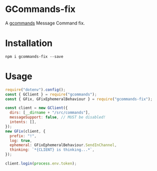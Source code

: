 # GCommands-fix

A [gcommands](https://www.npmjs.com/package/gcommands) Message Command fix.

# Installation

```
npm i gcommands-fix --save
```

# Usage

```js
require("dotenv").config();
const { GClient } = require("gcommands");
const { GFix, GFixEphemeralBehaviour } = require("gcommands-fix");

const client = new GClient({
  dirs: [__dirname + "/src/commands"],
  messageSupport: false, // MUST be disabled!
  intents: [],
});
new GFix(client, {
  prefix: "!",
  log: true,
  ephemeral: GFixEphemeralBehaviour.SendInChannel,
  thinking: `*{CLIENT} is thinking...*`,
});

client.login(process.env.token);
```
